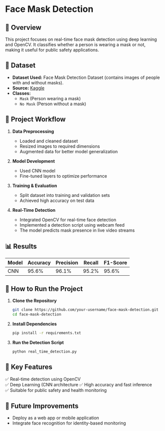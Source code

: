 # Face Mask Detection

## 📌 Overview
This project focuses on real-time face mask detection using deep learning and OpenCV. It classifies whether a person is wearing a mask or not, making it useful for public safety applications.

## 📂 Dataset
- **Dataset Used:** Face Mask Detection Dataset (contains images of people with and without masks).
- **Source:** [Kaggle](https://www.kaggle.com/datasets/omkargurav/face-mask-dataset)
- **Classes:**
  - `Mask` (Person wearing a mask)
  - `No Mask` (Person without a mask)

## 🔧 Project Workflow
1. **Data Preprocessing**
   - Loaded and cleaned dataset
   - Resized images to required dimensions
   - Augmented data for better model generalization

2. **Model Development**
   - Used CNN model
   - Fine-tuned layers to optimize performance

3. **Training & Evaluation**
   - Split dataset into training and validation sets
   - Achieved high accuracy on test data

4. **Real-Time Detection**
   - Integrated OpenCV for real-time face detection
   - Implemented a detection script using webcam feed
   - The model predicts mask presence in live video streams

## 📊 Results
| Model | Accuracy | Precision | Recall | F1-Score |
|--------|----------|------------|---------|----------|
| CNN | 95.6% | 96.1% | 95.2% | 95.6% |

## 🚀 How to Run the Project
1. **Clone the Repository**
   ```bash
   git clone https://github.com/your-username/face-mask-detection.git
   cd face-mask-detection
   ```
2. **Install Dependencies**
   ```bash
   pip install -r requirements.txt
   ```
3. **Run the Detection Script**
   ```bash
   python real_time_detection.py
   ```

## 📌 Key Features
✅ Real-time detection using OpenCV  
✅ Deep Learning (CNN architecture
✅ High accuracy and fast inference  
✅ Suitable for public safety and health monitoring  

## 📜 Future Improvements
- Deploy as a web app or mobile application
- Integrate face recognition for identity-based monitoring

